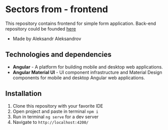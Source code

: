 # Sectors from - frontend

This repository contains frontend for simple form application.
Back-end repository could be founded [here](https://github.com/alekal1/sectors-back)
* Made by Aleksandr Aleksandrov

## Technologies and dependencies

  * **Angular** - A platform for building mobile and desktop web applications.
  * **Angular Material UI** - UI component infrastructure and Material Design components for mobile and desktop Angular web applications.

## Installation

1. Clone this repository with your favorite IDE
2. Open project and paste in terminal `npm i`
3. Run in terminal `ng serve` for a dev server
4. Navigate to `http://localhost:4200/`
